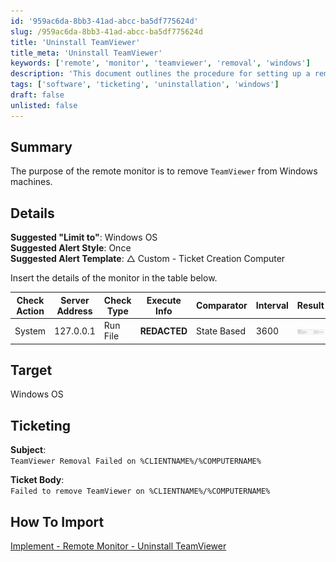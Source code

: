 ```yaml
---
id: '959ac6da-8bb3-41ad-abcc-ba5df775624d'
slug: /959ac6da-8bb3-41ad-abcc-ba5df775624d
title: 'Uninstall TeamViewer'
title_meta: 'Uninstall TeamViewer'
keywords: ['remote', 'monitor', 'teamviewer', 'removal', 'windows']
description: 'This document outlines the procedure for setting up a remote monitor to automate the removal of TeamViewer from Windows machines. It includes details on suggested configurations, ticketing information, and import instructions for the monitor.'
tags: ['software', 'ticketing', 'uninstallation', 'windows']
draft: false
unlisted: false
---
```


## Summary

The purpose of the remote monitor is to remove `TeamViewer` from Windows machines.

## Details

**Suggested "Limit to"**: Windows OS  
**Suggested Alert Style**: Once  
**Suggested Alert Template**: △ Custom - Ticket Creation Computer  

Insert the details of the monitor in the table below.

| Check Action | Server Address | Check Type | Execute Info | Comparator    | Interval | Result |
|--------------|----------------|------------|---------------|----------------|----------|--------|
| System       | 127.0.0.1      | Run File   | **REDACTED**  | State Based    | 3600     | ![Result](../../../static/img/Uninstall-TeamViewer/image_1.png) |

## Target

Windows OS

## Ticketing

**Subject**:  
`TeamViewer Removal Failed on %CLIENTNAME%/%COMPUTERNAME%`  

**Ticket Body**:  
`Failed to remove TeamViewer on %CLIENTNAME%/%COMPUTERNAME%`

## How To Import

[Implement - Remote Monitor - Uninstall TeamViewer](<./Implement-%20Uninstall%20TeamViewer.md>)
